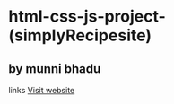 # html-css-js-project-(simplyRecipesite)

## by munni bhadu

links
[Visit website]( https://monnibhadu123.github.io/HTML-CSS-Project---HTML-CSS-Mini-Project-University---jatii8mj8cx3 "LCO")

 
